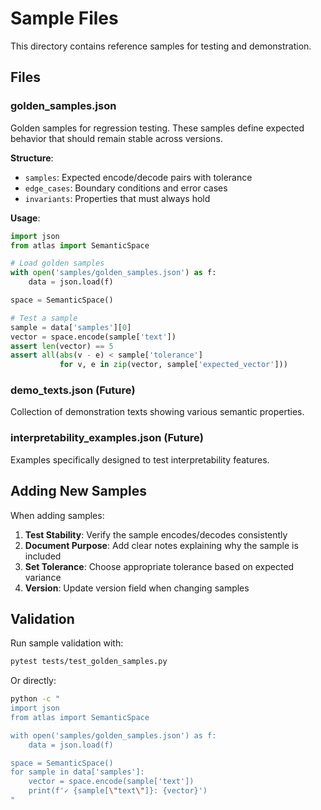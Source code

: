 # Sample Files

This directory contains reference samples for testing and demonstration.

## Files

### golden_samples.json

Golden samples for regression testing. These samples define expected behavior that should remain stable across versions.

**Structure**:
- `samples`: Expected encode/decode pairs with tolerance
- `edge_cases`: Boundary conditions and error cases
- `invariants`: Properties that must always hold

**Usage**:
```python
import json
from atlas import SemanticSpace

# Load golden samples
with open('samples/golden_samples.json') as f:
    data = json.load(f)

space = SemanticSpace()

# Test a sample
sample = data['samples'][0]
vector = space.encode(sample['text'])
assert len(vector) == 5
assert all(abs(v - e) < sample['tolerance'] 
           for v, e in zip(vector, sample['expected_vector']))
```

### demo_texts.json (Future)

Collection of demonstration texts showing various semantic properties.

### interpretability_examples.json (Future)

Examples specifically designed to test interpretability features.

## Adding New Samples

When adding samples:

1. **Test Stability**: Verify the sample encodes/decodes consistently
2. **Document Purpose**: Add clear notes explaining why the sample is included
3. **Set Tolerance**: Choose appropriate tolerance based on expected variance
4. **Version**: Update version field when changing samples

## Validation

Run sample validation with:

```bash
pytest tests/test_golden_samples.py
```

Or directly:

```bash
python -c "
import json
from atlas import SemanticSpace

with open('samples/golden_samples.json') as f:
    data = json.load(f)

space = SemanticSpace()
for sample in data['samples']:
    vector = space.encode(sample['text'])
    print(f'✓ {sample[\"text\"]}: {vector}')
"
```
